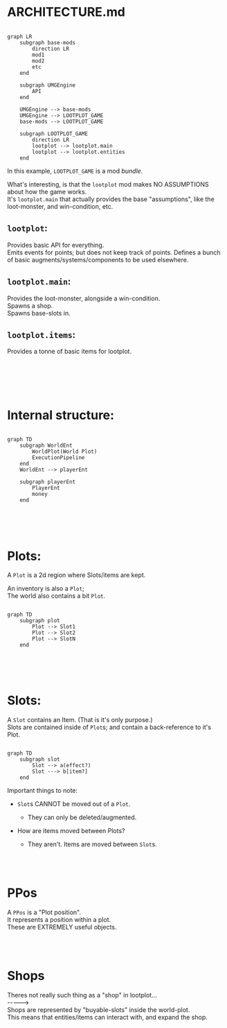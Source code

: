 

# ARCHITECTURE.md

```mermaid

graph LR
    subgraph base-mods
        direction LR
        mod1
        mod2
        etc
    end

    subgraph UMGEngine
        API
    end

    UMGEngine --> base-mods
    UMGEngine --> LOOTPLOT_GAME
    base-mods --> LOOTPLOT_GAME

    subgraph LOOTPLOT_GAME
        direction LR
        lootplot --> lootplot.main
        lootplot --> lootplot.entities
    end
```
In this example, `LOOTPLOT_GAME` is a mod *bundle.*

What's interesting, is that the `lootplot` mod makes NO ASSUMPTIONS about how the game works.<br/>
It's `lootplot.main` that actually provides the base "assumptions",
like the loot-monster, and win-condition, etc.

## `lootplot`:
Provides basic API for everything.   
Emits events for points; but does not keep track of points.
Defines a bunch of basic augments/systems/components to be used elsewhere.

## `lootplot.main`:
Provides the loot-monster, alongside a win-condition.  
Spawns a shop.  
Spawns base-slots in.

## `lootplot.items`:
Provides a tonne of basic items for lootplot.

<br/>
<br/>
<br/>
<br/>


# Internal structure:
```mermaid

graph TD
    subgraph WorldEnt
        WorldPlot(World Plot)
        ExecutionPipeline
    end
    WorldEnt --> playerEnt

    subgraph playerEnt
        PlayerEnt
        money
    end

```



<br/>
<br/>
<br/>

# Plots:
A `Plot` is a 2d region where Slots/items are kept.

An inventory is also a `Plot`;   
The world also contains a bit `Plot`.
```mermaid

graph TD
    subgraph plot
        Plot --> Slot1
        Plot --> Slot2
        Plot --> SlotN
    end

```


<br/>
<br/>
<br/>

# Slots:
A `Slot` contains an Item. (That is it's only purpose.)   
Slots are contained inside of `Plot`s; 
and contain a back-reference to it's Plot.
```mermaid

graph TD
    subgraph slot
        Slot --> a(effect?)
        Slot ---> b[item?]
    end
```

Important things to note:
- `Slot`s CANNOT be moved out of a `Plot`.
    - They can only be deleted/augmented.

- How are items moved between Plots?
    - They aren't. Items are moved between `Slot`s.

<br/>
<br/>

# PPos
A `PPos` is a "Plot position".  
It represents a position within a plot.   
These are EXTREMELY useful objects.


<br/>
<br/>



# Shops
Theres not really such thing as a "shop" in lootplot...   
----->   
Shops are represented by "buyable-slots" inside the world-plot.   
This means that entities/items can interact with, and expand the shop.

<br/>
<br/>

